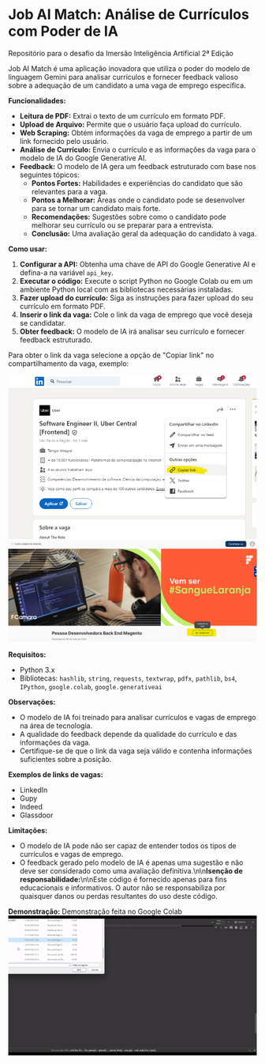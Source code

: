 # Job AI Match: Análise de Currículos com Poder de IA
Repositório para o desafio da Imersão Inteligência Artificial 2ª Edição


Job AI Match é uma aplicação inovadora que utiliza o poder do modelo de linguagem Gemini para analisar currículos e fornecer feedback valioso sobre a adequação de um candidato a uma vaga de emprego específica.

**Funcionalidades:**

*   **Leitura de PDF:** Extrai o texto de um currículo em formato PDF.
*   **Upload de Arquivo:** Permite que o usuário faça upload do currículo.
*   **Web Scraping:** Obtém informações da vaga de emprego a partir de um link fornecido pelo usuário.
*   **Análise de Currículo:** Envia o currículo e as informações da vaga para o modelo de IA do Google Generative AI.
*   **Feedback:** O modelo de IA gera um feedback estruturado com base nos seguintes tópicos:
    *   **Pontos Fortes:** Habilidades e experiências do candidato que são relevantes para a vaga.
    *   **Pontos a Melhorar:** Áreas onde o candidato pode se desenvolver para se tornar um candidato mais forte.
    *   **Recomendações:** Sugestões sobre como o candidato pode melhorar seu currículo ou se preparar para a entrevista.
    *   **Conclusão:** Uma avaliação geral da adequação do candidato à vaga.
    
**Como usar:**
1.  **Configurar a API:** Obtenha uma chave de API do Google Generative AI e defina-a na variável `api_key`.
2.  **Executar o código:** Execute o script Python no Google Colab ou em um ambiente Python local com as bibliotecas necessárias instaladas.
3.  **Fazer upload do currículo:** Siga as instruções para fazer upload do seu currículo em formato PDF.
4.  **Inserir o link da vaga:** Cole o link da vaga de emprego que você deseja se candidatar.
5.  **Obter feedback:** O modelo de IA irá analisar seu currículo e fornecer feedback estruturado.

Para obter o link da vaga selecione a opção de "Copiar link" no compartilhamento da vaga, exemplo:

![alt text](https://github.com/Vinicius-Tavares-Silva/Job-AI-Match/blob/main/images/linkedId-share.png)
![alt text](https://github.com/Vinicius-Tavares-Silva/Job-AI-Match/blob/main/images/gupy-share.png)

**Requisitos:**

*   Python 3.x
*   Bibliotecas: `hashlib`, `string`, `requests`, `textwrap`, `pdfx`, `pathlib`, `bs4`, `IPython`, `google.colab`, `google.generativeai`

**Observações:**

*   O modelo de IA foi treinado para analisar currículos e vagas de emprego na área de tecnologia.
*   A qualidade do feedback depende da qualidade do currículo e das informações da vaga.
*   Certifique-se de que o link da vaga seja válido e contenha informações suficientes sobre a posição.

**Exemplos de links de vagas:**

*   LinkedIn
*   Gupy
*   Indeed
*   Glassdoor

**Limitações:**

*   O modelo de IA pode não ser capaz de entender todos os tipos de currículos e vagas de emprego.
*   O feedback gerado pelo modelo de IA é apenas uma sugestão e não deve ser considerado como uma avaliação definitiva.\n\n**Isenção de responsabilidade:**\n\nEste código é fornecido apenas para fins educacionais e informativos. O autor não se responsabiliza por quaisquer danos ou perdas resultantes do uso deste código.

**Demonstração:**
Demonstração feita no Google Colab
![alt text](https://github.com/Vinicius-Tavares-Silva/Job-AI-Match/blob/main/images/Demo-Job_AI_Match.gif)

